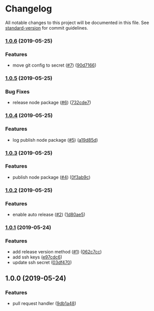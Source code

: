 # Changelog

All notable changes to this project will be documented in this file. See [standard-version](https://github.com/conventional-changelog/standard-version) for commit guidelines.

### [1.0.6](https://github.com/thonatos/github-actions-release/compare/v1.0.5...v1.0.6) (2019-05-25)


### Features

* move git config to secret ([#7](https://github.com/thonatos/github-actions-release/issues/7)) ([90d7166](https://github.com/thonatos/github-actions-release/commit/90d7166))



### [1.0.5](https://github.com/thonatos/github-actions-release/compare/v1.0.4...v1.0.5) (2019-05-25)


### Bug Fixes

* release node package ([#6](https://github.com/thonatos/github-actions-release/issues/6)) ([732cde7](https://github.com/thonatos/github-actions-release/commit/732cde7))



### [1.0.4](https://github.com/thonatos/github-actions-release/compare/v1.0.3...v1.0.4) (2019-05-25)


### Features

* log publish node package ([#5](https://github.com/thonatos/github-actions-release/issues/5)) ([a19d85d](https://github.com/thonatos/github-actions-release/commit/a19d85d))



### [1.0.3](https://github.com/thonatos/github-actions-release/compare/v1.0.2...v1.0.3) (2019-05-25)


### Features

* publish node package ([#4](https://github.com/thonatos/github-actions-release/issues/4)) ([0f3ab9c](https://github.com/thonatos/github-actions-release/commit/0f3ab9c))



### [1.0.2](https://github.com/thonatos/github-actions-release/compare/v1.0.1...v1.0.2) (2019-05-25)


### Features

* enable auto release ([#2](https://github.com/thonatos/github-actions-release/issues/2)) ([1d80ae5](https://github.com/thonatos/github-actions-release/commit/1d80ae5))



### [1.0.1](https://github.com/thonatos/github-actions-release/compare/v1.0.0...v1.0.1) (2019-05-24)


### Features

* add release version method ([#1](https://github.com/thonatos/github-actions-release/issues/1)) ([062c7cc](https://github.com/thonatos/github-actions-release/commit/062c7cc))
* add ssh keys ([e97cdc6](https://github.com/thonatos/github-actions-release/commit/e97cdc6))
* update ssh secret ([03df470](https://github.com/thonatos/github-actions-release/commit/03df470))



## 1.0.0 (2019-05-24)


### Features

* pull request handler ([9db1a48](https://github.com/thonatos/github-actions-release/commit/9db1a48))
